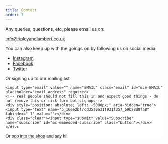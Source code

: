 ```yaml
---
title: Contact
order: 7
---
```


Any queries, questions, etc, please email us on:

<info@ripleyandlambert.co.uk>

You can also keep up with the goings on by following us on social media:

- [Instagram](https://instagram.com/ripleyandlambert)
- [Facebook](https://facebook.com/ripleyandlambert)
- [Twitter](https://twitter.com/ripandlamb)

Or signing up to our mailing list

<!-- Begin Mailchimp Signup Form -->
<link href="//cdn-images.mailchimp.com/embedcode/slim-10_7.css" rel="stylesheet" type="text/css">
<style type="text/css">
	#mc_embed_signup{background:#fff; clear:left; font:14px Helvetica,Arial,sans-serif; }
	/* Add your own Mailchimp form style overrides in your site stylesheet or in this style block.
	   We recommend moving this block and the preceding CSS link to the HEAD of your HTML file. */
</style>
<div id="mc_embed_signup">
<form action="https://ripleyandlambert.us4.list-manage.com/subscribe/post?u=16ee2bf7dd35a0a31f931f357&amp;id=b9b28d0fa8" method="post" id="mc-embedded-subscribe-form" name="mc-embedded-subscribe-form" class="validate" target="_blank" novalidate>
    <div id="mc_embed_signup_scroll">
	
	<input type="email" value="" name="EMAIL" class="email" id="mce-EMAIL" placeholder="email address" required>
    <!-- real people should not fill this in and expect good things - do not remove this or risk form bot signups-->
    <div style="position: absolute; left: -5000px;" aria-hidden="true"><input type="text" name="b_16ee2bf7dd35a0a31f931f357_b9b28d0fa8" tabindex="-1" value=""></div>
    <div class="clear"><input type="submit" value="Subscribe" name="subscribe" id="mc-embedded-subscribe" class="button"></div>
    </div>
</form>
</div>

<!--End mc_embed_signup-->


Or [pop into the shop]({{site.baseurl}}/find.html) and say hi!
